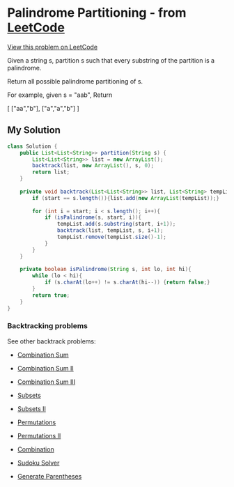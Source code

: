 # Palindrome Partitioning - from [LeetCode](https://leetcode.com)
[View this problem on LeetCode](https://leetcode.com/problems/palindrome-partitioning/description/)

Given a string s, partition s such that every substring of the partition is a palindrome.

Return all possible palindrome partitioning of s.

For example, given s = "aab",
Return

[
  ["aa","b"],
  ["a","a","b"]
]

## My Solution
```java
class Solution {
    public List<List<String>> partition(String s) {
        List<List<String>> list = new ArrayList();
        backtrack(list, new ArrayList(), s, 0);
        return list;
    }
    
    private void backtrack(List<List<String>> list, List<String> tempList, String s, int start){
        if (start == s.length()){list.add(new ArrayList(tempList));}
        
        for (int i = start; i < s.length(); i++){
            if (isPalindrome(s, start, i)){
                tempList.add(s.substring(start, i+1));
                backtrack(list, tempList, s, i+1);
                tempList.remove(tempList.size()-1);
            }
        }
    }
    
    private boolean isPalindrome(String s, int lo, int hi){
        while (lo < hi){
            if (s.charAt(lo++) != s.charAt(hi--)) {return false;}
        }
        return true;
    }
}
```

### Backtracking problems
See other backtrack problems:

* [Combination Sum](combination-sum.md)

* [Combination Sum II](combination-sum2.md)

* [Combination Sum III](combination-sum3.md)

* [Subsets](subsets.md)

* [Subsets II](subsets2.md)

* [Permutations](permutations.md)

* [Permutations II](permutations2.md)

* [Combination](combination.md)

* [Sudoku Solver](sudoku-solver.md)

* [Generate Parentheses](generate-parentheses.md)